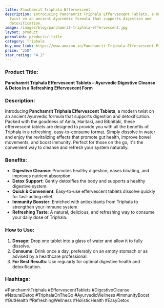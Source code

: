 ```yaml
---
title: Panchamrit Triphala Effervescent
description: Introducing Panchamrit Triphala Effervescent Tablets, a modern
  twist on an ancient Ayurvedic formula that supports digestion and
  detoxification.
image: /images/blog/panchamrit-triphala-effervescent.jpg
layout: product
permalink: products/:title
category: Triphala
buy_now_link: https://www.amazon.in/Panchamrit-Triphala-Effervescent-Prebiotics-Constipation/dp/B0BH4RY137/ref=sr_1_38?crid=3AE0V1J1E19HZ&tag=m0150-21
price: "358"
star_rating: "4.1"
---
```

### Product Title:
**Panchamrit Triphala Effervescent Tablets – Ayurvedic Digestive Cleanse & Detox in a Refreshing Effervescent Form**

### Description:
Introducing **Panchamrit Triphala Effervescent Tablets**, a modern twist on an ancient Ayurvedic formula that supports digestion and detoxification. Packed with the goodness of Amla, Haritaki, and Bibhitaki, these effervescent tablets are designed to provide you with all the benefits of Triphala in a refreshing, easy-to-consume format. Simply dissolve in water and enjoy the revitalizing effects that promote gut health, improve bowel movements, and boost immunity. Perfect for those on the go, it's the convenient way to cleanse and refresh your system naturally.

### Benefits:
- **Digestive Cleanse**: Promotes healthy digestion, eases bloating, and improves nutrient absorption.
- **Detox Support**: Gently detoxifies the body and supports a healthy digestive system.
- **Quick & Convenient**: Easy-to-use effervescent tablets dissolve quickly for fast-acting relief.
- **Immunity Booster**: Enriched with antioxidants from Triphala to strengthen your immune system.
- **Refreshing Taste**: A natural, delicious, and refreshing way to consume your daily dose of Triphala.

### How to Use:
1. **Dosage**: Drop one tablet into a glass of water and allow it to fully dissolve.
2. **Consume**: Drink once a day, preferably on an empty stomach or as advised by a healthcare professional.
3. **For Best Results**: Use regularly for optimal digestive health and detoxification.

### Hashtags:
#PanchamritTriphala #EffervescentTablets #DigestiveCleanse #NaturalDetox #TriphalaOnTheGo #AyurvedicWellness #ImmunityBoost #GutHealth #RefreshingWellness #HolisticHealth #EasyDetox
